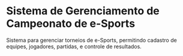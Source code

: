 # Sistema de Gerenciamento de Campeonato de e-Sports

Sistema para gerenciar torneios de e-Sports, permitindo cadastro de equipes, jogadores, partidas, e controle de resultados.
